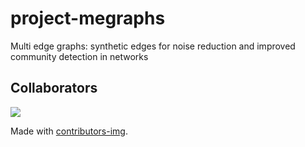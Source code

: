 # project-megraphs
Multi edge graphs: synthetic edges for noise reduction and improved community detection in networks

## Collaborators
<a href="https://github.com/appmonster007/project-megraphs/graphs/contributors">
  <img src="https://contrib.rocks/image?repo=appmonster007/project-megraphs" />
</a>

Made with [contributors-img](https://contrib.rocks).
